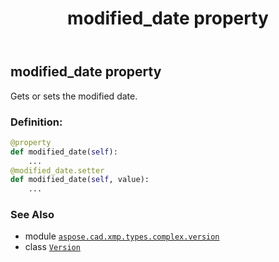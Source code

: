 ﻿---
title: modified_date property
second_title: Aspose.CAD for Python via .NET API References
description: 
type: docs
weight: 50
url: /aspose.cad.xmp.types.complex.version/version/modified_date/
is_root: false
---

## modified_date property


Gets or sets the modified date.
### Definition:
```python
@property
def modified_date(self):
    ...
@modified_date.setter
def modified_date(self, value):
    ...
```

### See Also
* module [`aspose.cad.xmp.types.complex.version`](../../)
* class [`Version`](/cad/python-net/aspose.cad.xmp.types.complex.version/version)
